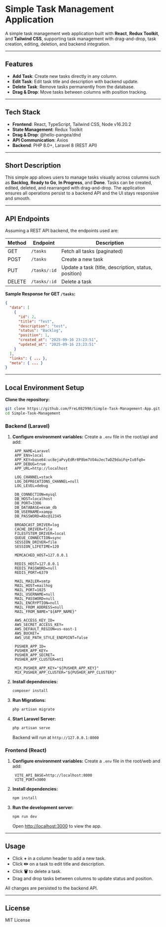 # Simple Task Management Application

A simple task management web application built with **React**, **Redux Toolkit**, and **Tailwind CSS**, supporting task management with drag-and-drop, task creation, editing, deletion, and backend integration.

---

## Features

* **Add Task**: Create new tasks directly in any column.
* **Edit Task**: Edit task title and description with backend update.
* **Delete Task**: Remove tasks permanently from the database.
* **Drag & Drop**: Move tasks between columns with position tracking.

---

## Tech Stack

* **Frontend**: React, TypeScript, Tailwind CSS, Node v16.20.2
* **State Management**: Redux Toolkit
* **Drag & Drop**: @hello-pangea/dnd
* **API Communication**: Axios
* **Backend**: PHP 8.0+, Laravel 8 (REST API)

---

## Short Description

This simple app allows users to manage tasks visually across columns such as **Backlog**, **Ready to Go**, **In Progress**, and **Done**. Tasks can be created, edited, deleted, and rearranged with drag-and-drop. The application ensures all operations persist to a backend API and the UI stays responsive and smooth.

---

## API Endpoints

Assuming a REST API backend, the endpoints used are:

| Method | Endpoint     | Description                                          |
| ------ | ------------ | ---------------------------------------------------- |
| GET    | `/tasks`     | Fetch all tasks (paginated)                          |
| POST   | `/tasks`     | Create a new task                                    |
| PUT    | `/tasks/:id` | Update a task (title, description, status, position) |
| DELETE | `/tasks/:id` | Delete a task                                        |

**Sample Response for GET `/tasks`:**

```json
{
  "data": [
    {
      "id": 2,
      "title": "Test",
      "description": "test",
      "status": "Backlog",
      "position": 1,
      "created_at": "2025-09-16 23:23:51",
      "updated_at": "2025-09-16 23:23:51"
    }
  ],
  "links": { ... },
  "meta": { ... }
}
```

---

## Local Environment Setup



**Clone the repository:**

   ```bash
   git clone https://github.com/FreL082998/Simple-Task-Management-App.git
   cd Simple-Task-Management
   ```

### Backend (Laravel)

1. **Configure environment variables:**
   Create a `.env` file in the root/api and add:

   ```env
    APP_NAME=Laravel
    APP_ENV=local
    APP_KEY=base64:uc8ejaPvyEdRr8P8bm7VO4uJecTwDZ9daiFq+Iv8fq0=
    APP_DEBUG=true
    APP_URL=http://localhost

    LOG_CHANNEL=stack
    LOG_DEPRECATIONS_CHANNEL=null
    LOG_LEVEL=debug

    DB_CONNECTION=mysql
    DB_HOST=localhost
    DB_PORT=3306
    DB_DATABASE=exam_db
    DB_USERNAME=xampp
    DB_PASSWORD=Abc@12345

    BROADCAST_DRIVER=log
    CACHE_DRIVER=file
    FILESYSTEM_DRIVER=local
    QUEUE_CONNECTION=sync
    SESSION_DRIVER=file
    SESSION_LIFETIME=120

    MEMCACHED_HOST=127.0.0.1

    REDIS_HOST=127.0.0.1
    REDIS_PASSWORD=null
    REDIS_PORT=6379

    MAIL_MAILER=smtp
    MAIL_HOST=mailhog
    MAIL_PORT=1025
    MAIL_USERNAME=null
    MAIL_PASSWORD=null
    MAIL_ENCRYPTION=null
    MAIL_FROM_ADDRESS=null
    MAIL_FROM_NAME="${APP_NAME}"

    AWS_ACCESS_KEY_ID=
    AWS_SECRET_ACCESS_KEY=
    AWS_DEFAULT_REGION=us-east-1
    AWS_BUCKET=
    AWS_USE_PATH_STYLE_ENDPOINT=false

    PUSHER_APP_ID=
    PUSHER_APP_KEY=
    PUSHER_APP_SECRET=
    PUSHER_APP_CLUSTER=mt1

    MIX_PUSHER_APP_KEY="${PUSHER_APP_KEY}"
    MIX_PUSHER_APP_CLUSTER="${PUSHER_APP_CLUSTER}"
   ```

2. **Install dependencies:**

   ```bash
   composer install
   ```

3. **Run Migrations:**

   ```bash
   php artisan migrate
   ```

4. **Start Laravel Server:**

   ```bash
   php artisan serve
   ```

   Backend will run at `http://127.0.0.1:8000`

### Frontend (React)

1. **Configure environment variables:**
   Create a `.env` file in the root/web and add:

   ```env
    VITE_API_BASE=http://localhost:8000
    VITE_PORT=3000
   ```

2. **Install dependencies:**

   ```bash
   npm install
   ```
3. **Run the development server:**

   ```bash
   npm run dev
   ```

   Open [http://localhost:3000](http://localhost:3000) to view the app.

---

## Usage

* Click **+** in a column header to add a new task.
* Click **✏️** on a task to edit title and description.
* Click **🗑** to delete a task.
* Drag and drop tasks between columns to update status and position.

All changes are persisted to the backend API.

---

## License

MIT License
